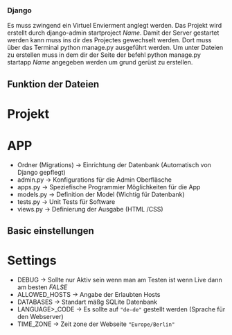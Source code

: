 ### Django

Es muss zwingend ein Virtuel Envierment anglegt werden.
Das Projekt wird erstellt durch django-admin startproject *Name*.
Damit der Server gestartet werden kann muss ins dir des Projectes gewechselt werden. Dort  muss über das Terminal python manage.py ausgeführt werden.
Um unter Dateien zu erstellen muss in dem dir der  Seite der befehl python manage.py startapp *Name* angegeben werden um grund gerüst zu erstellen.

## Funktion der Dateien
# Projekt

# APP
*  Ordner (Migrations)   -> Einrichtung der Datenbank (Automatisch von Django gepflegt)
* admin.py                       -> Konfigurations für die Admin Oberfläsche
* apps.py                          -> Speziefische Programmier Möglichkeiten für die App
* models.py                     -> Definition der Model (Wichtig für Datenbank)
* tests.py                          -> Unit Tests für Software 
* views.py                        -> Definierung der Ausgabe (HTML /CSS)

## Basic einstellungen
# Settings
* DEBUG                            -> Sollte nur Aktiv sein wenn man am Testen ist wenn Live dann am besten *FALSE*
* ALLOWED_HOSTS       -> Angabe der Erlaubten Hosts
* DATABASES                   -> Standart mäßg SQLite Datenbank
* LANGUAGE>_CODE   -> Es sollte auf  ``` "de-de" ``` gestellt werden (Sprache für den Webserver)
* TIME_ZONE                   -> Zeit zone der Webseite ```"Europe/Berlin" ```